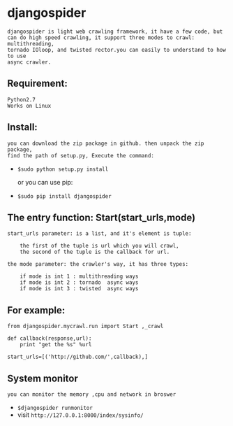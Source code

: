 
#  djangospider

	djangospider is light web crawling framework, it have a few code, but
	can do high speed crawling, it support three modes to crawl: multithreading,
	tornado IOloop, and twisted rector.you can easily to understand to how to use
	async crawler.

## Requirement:

	Python2.7
	Works on Linux



## Install:
	you can download the zip package in github. then unpack the zip package,
	find the path of setup.py, Execute the command: 
*	`$sudo python setup.py install`

	or you can use pip:
*	`$sudo pip install djangospider`



## The entry function: Start(start_urls,mode)

	start_urls parameter: is a list, and it's element is tuple:

		the first of the tuple is url which you will crawl,
		the second of the tuple is the callback for url.

	the mode parameter: the crawler's way, it has three types:

		if mode is int 1 : multithreading ways
		if mode is int 2 : tornado  async ways
		if mode is int 3 : twisted  async ways


## For example:

	from djangospider.mycrawl.run import Start ,_crawl

	def callback(response,url):
		print "get the %s" %url

	start_urls=[('http://github.com/',callback),]
	
## System monitor

	you can monitor the memory ,cpu and network in broswer

*	`$djangospider runmonitor`
*	visit `http://127.0.0.1:8000/index/sysinfo/`
